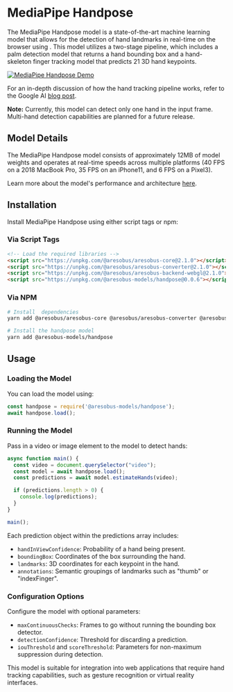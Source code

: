 
# MediaPipe Handpose

The MediaPipe Handpose model is a state-of-the-art machine learning model that allows for the detection of hand landmarks in real-time on the browser using . This model utilizes a two-stage pipeline, which includes a palm detection model that returns a hand bounding box and a hand-skeleton finger tracking model that predicts 21 3D hand keypoints.

[![MediaPipe Handpose Demo](demo/demo.gif)](https://storage.googleapis.com/tfjs-models/demos/handtrack/index.html)

For an in-depth discussion of how the hand tracking pipeline works, refer to the Google AI [blog post](https://ai.googleblog.com/2019/08/on-device-real-time-hand-tracking-with.html).

**Note:** Currently, this model can detect only one hand in the input frame. Multi-hand detection capabilities are planned for a future release.

## Model Details

The MediaPipe Handpose model consists of approximately 12MB of model weights and operates at real-time speeds across multiple platforms (40 FPS on a 2018 MacBook Pro, 35 FPS on an iPhone11, and 6 FPS on a Pixel3).

Learn more about the model's performance and architecture [here](https://drive.google.com/file/d/1sv4sSb9BSNVZhLzxXJ0jBv9DqD-4jnAz/view).

## Installation

Install MediaPipe Handpose using either script tags or npm:

### Via Script Tags

```html
<!-- Load the required libraries -->
<script src="https://unpkg.com/@aresobus/aresobus-core@2.1.0"></script>
<script src="https://unpkg.com/@aresobus/aresobus-converter@2.1.0"></script>
<script src="https://unpkg.com/@aresobus/aresobus-backend-webgl@2.1.0"></script>
<script src="https://unpkg.com/@aresobus-models/handpose@0.0.6"></script>
```

### Via NPM

```sh
# Install  dependencies
yarn add @aresobus/aresobus-core @aresobus/aresobus-converter @aresobus/aresobus-backend-webgl

# Install the handpose model
yarn add @aresobus-models/handpose
```

## Usage

### Loading the Model

You can load the model using:

```javascript
const handpose = require('@aresobus-models/handpose');
await handpose.load();
```

### Running the Model

Pass in a video or image element to the model to detect hands:

```javascript
async function main() {
  const video = document.querySelector("video");
  const model = await handpose.load();
  const predictions = await model.estimateHands(video);

  if (predictions.length > 0) {
    console.log(predictions);
  }
}

main();
```

Each prediction object within the predictions array includes:
- `handInViewConfidence`: Probability of a hand being present.
- `boundingBox`: Coordinates of the box surrounding the hand.
- `landmarks`: 3D coordinates for each keypoint in the hand.
- `annotations`: Semantic groupings of landmarks such as "thumb" or "indexFinger".

### Configuration Options

Configure the model with optional parameters:

- `maxContinuousChecks`: Frames to go without running the bounding box detector.
- `detectionConfidence`: Threshold for discarding a prediction.
- `iouThreshold` and `scoreThreshold`: Parameters for non-maximum suppression during detection.

This model is suitable for integration into web applications that require hand tracking capabilities, such as gesture recognition or virtual reality interfaces.

